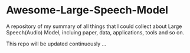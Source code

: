 # Awesome-Large-Speech-Model
A repository of my summary of all things that I could collect about Large Speech(Audio) Model, incluing paper, data, applications, tools and so on.

This repo will be updated continuously ...
